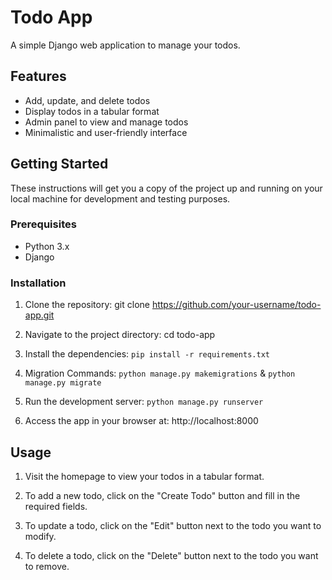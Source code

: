 # Todo App

A simple Django web application to manage your todos.

## Features

- Add, update, and delete todos
- Display todos in a tabular format
- Admin panel to view and manage todos
- Minimalistic and user-friendly interface

## Getting Started

These instructions will get you a copy of the project up and running on your local machine for development and testing purposes.

### Prerequisites

- Python 3.x
- Django

### Installation

1. Clone the repository: git clone https://github.com/your-username/todo-app.git
    
2. Navigate to the project directory: cd todo-app

3. Install the dependencies: `pip install -r requirements.txt`

4. Migration Commands: `python manage.py makemigrations`  & `python manage.py migrate`

5. Run the development server: `python manage.py runserver`

6. Access the app in your browser at: http://localhost:8000


## Usage

1. Visit the homepage to view your todos in a tabular format.

2. To add a new todo, click on the "Create Todo" button and fill in the required fields.

3. To update a todo, click on the "Edit" button next to the todo you want to modify.

4. To delete a todo, click on the "Delete" button next to the todo you want to remove.







